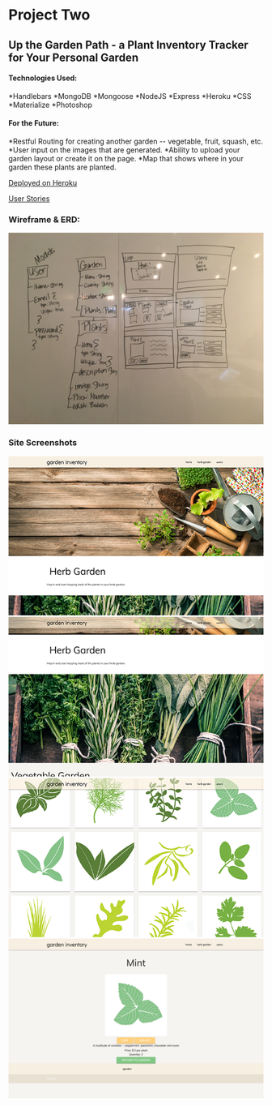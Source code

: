 # Project Two 
## Up the Garden Path - a Plant Inventory Tracker for Your Personal Garden

#### Technologies Used:
*Handlebars
*MongoDB
*Mongoose
*NodeJS
*Express
*Heroku
*CSS
*Materialize
*Photoshop

#### For the Future: 
*Restful Routing for creating another garden -- vegetable, fruit, squash, etc. 
*User input on the images that are generated.
*Ability to upload your garden layout or create it on the page.
*Map that shows where in your garden these plants are planted.


[Deployed on Heroku](https://immense-ravine-33710.herokuapp.com/ "Up the Garden Path")

[User Stories](https://trello.com/b/tsZ1NUtB/wdi-project-2 "Trello")

### Wireframe & ERD:

<img src="/public/images/wireframe_project2.JPG">

### Site Screenshots
<img src="/public/images/garden_screenshot_1.png">
<img src="/public/images/garden_screenshot_2.png">
<img src="/public/images/garden_screenshot_3.png">
<img src="/public/images/garden_screenshot_4.png">